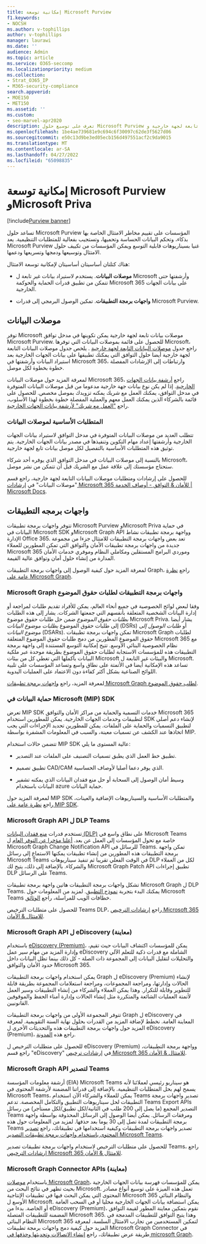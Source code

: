 ```yaml
---
title: إمكانية توسعة Microsoft Purview
f1.keywords:
- NOCSH
ms.author: v-tophillips
author: v-tophillips
manager: laurawi
ms.date: ''
audience: Admin
ms.topic: article
ms.service: O365-seccomp
ms.localizationpriority: medium
ms.collection:
- Strat_O365_IP
- M365-security-compliance
search.appverid:
- MOE150
- MET150
ms.assetid: ''
ms.custom:
- seo-marvel-apr2020
description: تعرف على توسيع حلول Microsoft Purview باستخدام موصلات بيانات تابعة لجهة خارجية وMicrosoft Graph واجهات برمجة التطبيقات.
ms.openlocfilehash: 1be4ae739681e9c694c6f30097c62de3f5627d06
ms.sourcegitcommit: e50c13d9be3ed05ecb156d497551acf2c9da9015
ms.translationtype: MT
ms.contentlocale: ar-SA
ms.lasthandoff: 04/27/2022
ms.locfileid: "65098835"
---
```

# <a name="microsoft-purview-and-microsoft-priva-extensibility"></a>إمكانية توسعة Microsoft Purview وMicrosoft Priva

[!include[Purview banner](../includes/purview-rebrand-banner.md)]

تساعد حلول Microsoft Purview المؤسسات على تقييم مخاطر الامتثال الخاصة بها بذكاء، وتحكم البيانات الحساسة وتحميها، وتستجيب بفعالية للمتطلبات التنظيمية. يعد Microsoft Purview غنيا بسيناريوهات قابلية التوسع ويمكن المؤسسات من تكييف حلول الامتثال وتوسيعها ودمجها وتسريعها ودعمها.

هناك كتلتان أساسيتان أساسيتان لإمكانية توسعة الامتثال:

- **موصلات البيانات**. يستخدم لاستيراد بيانات غير تابعة ل Microsoft وأرشفتها حتى تتمكن من تطبيق قدرات الحماية والحوكمة Microsoft 365 على بيانات الجهات الخارجية.

- **واجهات برمجة التطبيقات**. تمكين الوصول البرمجي إلى قدرات Microsoft Purview.

## <a name="data-connectors"></a>موصلات البيانات

توفر Microsoft موصلات بيانات تابعة لجهة خارجية يمكن تكوينها في مدخل توافق Microsoft Purview. للحصول على قائمة بموصلات البيانات التي توفرها Microsoft، راجع جدول [موصلات البيانات التابعة لجهة خارجية](archiving-third-party-data.md#third-party-data-connectors) . يلخص جدول موصلات البيانات التابعة لجهة خارجية أيضا حلول التوافق التي يمكنك تطبيقها على بيانات الجهات الخارجية بعد استيراد البيانات وأرشفتها في Microsoft 365، وارتباطات إلى الإرشادات المفصلة خطوة بخطوة لكل موصل.

لمعرفة المزيد حول موصلات البيانات Microsoft 365، راجع [أرشفة بيانات الجهات الخارجية](archiving-third-party-data.md). إذا لم يكن نوع بيانات جهة خارجية مدعوما من قبل موصلات البيانات المتوفرة في مدخل التوافق، يمكنك العمل مع شريك يمكنه تزويدك بموصل مخصص. للحصول على قائمة بالشركاء الذين يمكنك العمل معهم والعملية المفصلة خطوة بخطوة لهذا الأسلوب، راجع ["العمل مع شريك" لأرشفة بيانات الجهات الخارجية](work-with-partner-to-archive-third-party-data.md).

### <a name="prerequisites-for-data-connectors"></a>المتطلبات الأساسية لموصلات البيانات

تتطلب العديد من موصلات البيانات المتوفرة في مدخل التوافق لاستيراد بيانات الجهات الخارجية وأرشفتها إعداد مهام التكوين وتنفيذها في مصدر بيانات الجهات الخارجية. يتم توثيق هذه المتطلبات الأساسية بالتفصيل لكل موصل بيانات تابع لجهة خارجية.

بالنسبة إلى موصلات البيانات في مدخل التوافق الذي يوفره أحد شركاء Microsoft، ستحتاج مؤسستك إلى علاقة عمل مع الشريك قبل أن تتمكن من نشر موصل.

للحصول على إرشادات ومتطلبات موصلات البيانات التابعة لجهة خارجية، راجع قسم "موصلات البيانات" في [إرشادات Microsoft 365 للأمان & التوافق - أوصاف الخدمة | Microsoft Docs](/office365/servicedescriptions/microsoft-365-service-descriptions/microsoft-365-tenantlevel-services-licensing-guidance/microsoft-365-security-compliance-licensing-guidance).

## <a name="apis"></a>واجهات برمجه التطبيقات

تتوفر واجهات برمجة تطبيقات Microsoft Purview وMicrosoft Priva في حماية البيانات في Microsoft SDK وMicrosoft Graph API وواجهة برمجة تطبيقات نشاط الإدارة Office 365. تعد بعض واجهات برمجة التطبيقات للامتثال جزءا من مجموعة جديدة من واجهات برمجة تطبيقات الأمان والتوافق التي تمكن المطورين للعملاء Microsoft 365 وموردي البرامج المستقلين ومكاملي النظام وموفري خدمات الأمان المدارة من إنشاء حلول أمان وتوافق عالية القيمة.

لمعرفة المزيد حول كيفية الوصول إلى واجهات برمجة التطبيقات Graph، راجع [نظرة عامة على Microsoft Graph](/graph/overview).

### <a name="microsoft-graph-apis-for-subject-rights-requests"></a>Microsoft Graph واجهات برمجة التطبيقات لطلبات حقوق الموضوع

وفقا لبعض لوائح الخصوصية في جميع أنحاء العالم، يمكن للأفراد تقديم طلبات لمراجعة أو إدارة البيانات الشخصية المتعلقة بأنفسهم التي جمعتها الشركات. يشار إلى هذه الطلبات *بطلبات حقوق الموضوع* ضمن حل طلبات حقوق موضوع Microsoft Priva. يشار أيضا إلى طلبات حقوق الموضوع *بطلبات موضوع البيانات* (DSRs) أو *طلبات الوصول إلى موضوع البيانات* (DSARs). تمكن واجهات برمجة تطبيقات Microsoft Graph لطلبات حقوق الموضوع المطورين من دمج طلبات حقوق الموضوع المتعلقة Microsoft 365 مع نظام الخصوصية البنائي الأوسع. تتيح إمكانية التوسع المستندة إلى واجهة برمجة التطبيقات هذه للمؤسسات الاستجابة لطلبات حقوق الموضوع بطريقة موحدة عبر ملكية البيانات بأكملها التي تغطي كل من بيئات Microsoft والبيئات غير التابعة ل Microsoft. تساعد هذه الإمكانية أيضا في الأتمتة على نطاق واسع وتساعد المؤسسات على تلبية اللوائح الصناعية بشكل أكثر كفاءة دون الاعتماد على العمليات اليدوية.

لمعرفة المزيد، راجع [واجهات برمجة تطبيقات Microsoft Graph لطلب حقوق الموضوع](/graph/api/resources/subjectrightsrequest-subjectrightsrequestapioverview).

### <a name="microsoft-information-protection-mip-sdk"></a>حماية البيانات في Microsoft (MIP) SDK

تعرض MIP SDK خدمات التسمية والحماية من مراكز الأمان والتوافق Microsoft 365 لتطبيقات وخدمات الجهات الخارجية. يمكن للمطورين استخدام SDK لإنشاء دعم أصلي لتطبيق التسميات والحماية على الملفات. يمكن للمطورين تحديد الإجراءات التي يجب اتخاذها عند الكشف عن تسميات معينة، والسبب في المعلومات المشفرة بواسطة MIP.

تتضمن حالات استخدام MIP SDK عالية المستوى ما يلي:

- تطبيق خط العمل الذي يطبق تسميات التصنيف على الملفات عند التصدير.

- تطبيق تصميم CAD/CAM الذي يوفر دعما أصليا لأوصاف الحساسية.

- وسيط أمان الوصول إلى السحابة أو حل منع فقدان البيانات الذي يمكنه تشفير البيانات باستخدام azure حماية البيانات.

لمعرفة المزيد حول MIP SDK والمتطلبات الأساسية والسيناريوهات الإضافية والعينات، راجع [نظرة عامة على MIP SDK](/information-protection/develop/overview).

### <a name="microsoft-graph-api-for-teams-dlp"></a>Microsoft Graph API ل DLP Teams

تستخدم قدرات [منع فقدان البيانات (DLP)](dlp-microsoft-teams.md) على نطاق واسع في Microsoft Teams خاصة مع تحول المؤسسات إلى العمل عن بعد. [أعلنا مؤخرا عن التوفر العام](https://devblogs.microsoft.com/microsoft365dev/change-notifications-for-microsoft-teams-messages-now-generally-available/) ل Microsoft Graph Change Notification API للرسائل في Teams. تمكن واجهة برمجة التطبيقات هذه المطورين من إنشاء تطبيقات يمكنها الاستماع إلى رسائل Microsoft Teams في الوقت الفعلي تقريبا ثم تنفيذ سيناريوهات DLP لكل من العملاء والشركاء. بالإضافة إلى ذلك، يتيح لك Microsoft Graph Patch API تطبيق إجراءات DLP على الرسائل Teams.

تشكل واجهات برمجة التطبيقات هاتين واجهة برمجة تطبيقات Microsoft Graph ل DLP Teams. يمكنك البدء بتجربة [نموذج التطبيق](https://github.com/microsoftgraph/aspnetcore-webhooks-sample). لمزيد من المعلومات حول Microsoft Teams خطافات الويب للمراسلة، راجع [الوثائق](/graph/api/subscription-post-subscriptions).

للحصول على متطلبات الترخيص Teams DLP، راجع [إرشادات الترخيص Microsoft 365 للامتثال & الأمان](/office365/servicedescriptions/microsoft-365-service-descriptions/microsoft-365-tenantlevel-services-licensing-guidance/microsoft-365-security-compliance-licensing-guidance).

### <a name="microsoft-graph-api-for-ediscovery-preview"></a>Microsoft Graph API ل eDiscovery (معاينة)

باستخدام [eDiscovery (Premium)](overview-ediscovery-20.md)، يمكن للمؤسسات اكتشاف البيانات حيث تقيم، وإدارة المزيد من مهام سير عمل eDiscovery الشاملة مع قدرات ذكية للتعلم الآلي والتحليلات لتقليل البيانات إلى المجموعة ذات الصلة - كل ذلك بينما تظل البيانات داخل حدود الأمان والتوافق Microsoft 365.

يمكن استخدام واجهات برمجة التطبيقات Graph ل eDiscovery (Premium) لإنشاء الحالات وإدارتها، ومراجعة المجموعات، ومراجعة استعلامات المجموعة بطريقة قابلة للتطوير وقابلة للتكرار. وهذا يمكن العملاء والشركاء من إنشاء التطبيقات وسير العمل لأتمتة العمليات الشائعة والمتكررة مثل إنشاء الحالات وإدارة أمناء الحفظ والموقوفين القانونيين.

تتوفر المجموعة الأولى من واجهات برمجة التطبيقات Graph ل eDiscovery في المعاينة العامة. نخطط لإضافة المزيد من القدرات بحلول نهاية السنة التقويمية. لمعرفة المزيد حول واجهات برمجة التطبيقات هذه والتحديثات الأخرى ل eDiscovery (Premium)، راجع هذه [المدونة](https://aka.ms/Ignite2020AeDAA).

للحصول على متطلبات الترخيص ل eDiscovery (Premium) وواجهة برمجة التطبيقات، راجع قسم "eDiscovery" في [إرشادات ترخيص Microsoft 365 للامتثال & الأمان](/office365/servicedescriptions/microsoft-365-service-descriptions/microsoft-365-tenantlevel-services-licensing-guidance/microsoft-365-security-compliance-licensing-guidance#ediscovery).

### <a name="microsoft-graph-api-for-teams-export"></a>Microsoft Graph API لتصدير Teams

أرشفة معلومات المؤسسة (EIA) Microsoft Teams هو سيناريو رئيسي لعملائنا لأنه يسمح لهم بحل المتطلبات التنظيمية. بالإضافة إلى قدراتنا المضمنة لأرشفة المحتوى في Microsoft Teams، يمكن للعملاء والشركاء الآن استخدام Teams تصدير واجهات برمجة التطبيقات لحل سيناريوهات التطبيق والتكامل المخصصة. تدعم Teams Export APIs التصدير المجمع (ما يصل إلى 200 طلب في الثانية/لكل تطبيق/لكل مستأجر) من رسائل Teams ومرفقات الرسائل. يمكن أيضا الوصول إلى الرسائل المحذوفة بواسطة واجهة برمجة التطبيقات لمدة تصل إلى 30 يوما بعد حذفها. لمزيد من المعلومات حول هذه Teams تصدير واجهات برمجة التطبيقات وكيفية استخدامها في تطبيقاتك، راجع [تصدير المحتوى باستخدام واجهات برمجة تطبيقات التصدير Microsoft Teams](/microsoftteams/export-teams-content).

للحصول على متطلبات الترخيص لاستخدام واجهات برمجة تطبيقات تصدير Teams، راجع [إرشادات الترخيص Microsoft 365 للامتثال & الأمان](/office365/servicedescriptions/microsoft-365-service-descriptions/microsoft-365-tenantlevel-services-licensing-guidance/microsoft-365-security-compliance-licensing-guidance).

### <a name="microsoft-graph-connector-apis-preview"></a>Microsoft Graph Connector APIs (معاينة)

باستخدام [موصلات Microsoft Graph](/microsoftsearch/connectors-overview)، يمكن للمؤسسات فهرسة بيانات الجهات الخارجية بحيث تظهر في نتائج البحث من Microsoft. تعمل هذه الميزة على توسيع أنواع مصادر المحتوى التي يمكن البحث فيها في تطبيقات الإنتاجية Microsoft 365 والنظام البنائي الأوسع ل Microsoft. يمكن استضافة بيانات الجهات الخارجية محليا أو في السحب العامة أو الخاصة. بدءا من eDiscovery (Premium)، نقوم بتمكين معاينة المطور لقيمة التوافق المضمنة للتطبيقات المتصلة Microsoft 365. وهذا يتيح التوافق للتطبيقات المدمجة في النظام البنائي Microsoft 365 لتمكين المستخدمين من تجارب الامتثال السلسة. لمعرفة المزيد حول كيفية دمج واجهات برمجة تطبيقات Microsoft Graph Connector في طريقة عرض تطبيقاتك، راجع [إنشاء الاتصالات وتحديثها وحذفها في microsoft Graph](/graph/connecting-external-content-connectors-api-overview).
